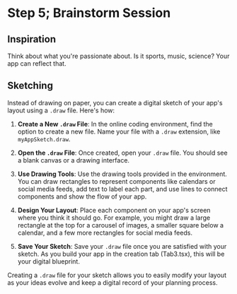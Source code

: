 # Step 5; Brainstorm Session
## Inspiration
Think about what you're passionate about. Is it sports, music, science? Your app can reflect that.
## Sketching
Instead of drawing on paper, you can create a digital sketch of your app's layout using a `.draw` file. Here's how:

1. **Create a New `.draw` File**: In the online coding environment, find the option to create a new file. Name your file with a `.draw` extension, like `myAppSketch.draw`.

2. **Open the `.draw` File**: Once created, open your `.draw` file. You should see a blank canvas or a drawing interface.

3. **Use Drawing Tools**: Use the drawing tools provided in the environment. You can draw rectangles to represent components like calendars or social media feeds, add text to label each part, and use lines to connect components and show the flow of your app.

4. **Design Your Layout**: Place each component on your app's screen where you think it should go. For example, you might draw a large rectangle at the top for a carousel of images, a smaller square below a calendar, and a few more rectangles for social media feeds.

5. **Save Your Sketch**: Save your `.draw` file once you are satisfied with your sketch. As you build your app in the creation tab (Tab3.tsx), this will be your digital blueprint.

Creating a `.draw` file for your sketch allows you to easily modify your layout as your ideas evolve and keep a digital record of your planning process.
